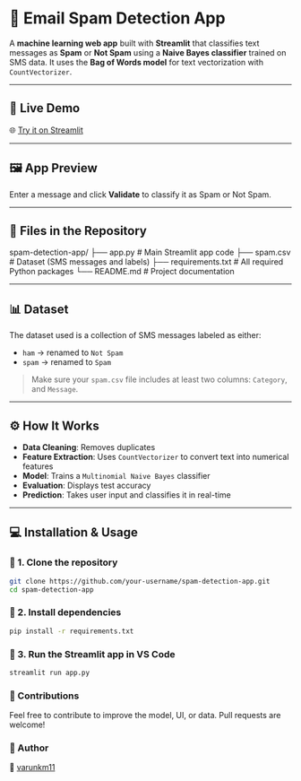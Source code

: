 # 📧 Email Spam Detection App

A **machine learning web app** built with **Streamlit** that classifies text messages as **Spam** or **Not Spam** using a **Naive Bayes classifier** trained on SMS data. It uses the **Bag of Words model** for text vectorization with `CountVectorizer`.

---

## 🔗 Live Demo

🌐 [Try it on Streamlit](https://email-spam-detection-jlwpvvfqympjvniulugcku.streamlit.app/)  

---

## 🖼️ App Preview

Enter a message and click **Validate** to classify it as Spam or Not Spam.

---

## 📁 Files in the Repository
spam-detection-app/
├── app.py               # Main Streamlit app code
├── spam.csv             # Dataset (SMS messages and labels)
├── requirements.txt     # All required Python packages
└── README.md            # Project documentation

---

## 📊 Dataset

The dataset used is a collection of SMS messages labeled as either:
- `ham` → renamed to `Not Spam`
- `spam` → renamed to `Spam`

> Make sure your `spam.csv` file includes at least two columns: `Category`, and `Message`.

---

## ⚙️ How It Works

- **Data Cleaning**: Removes duplicates
- **Feature Extraction**: Uses `CountVectorizer` to convert text into numerical features
- **Model**: Trains a `Multinomial Naive Bayes` classifier
- **Evaluation**: Displays test accuracy
- **Prediction**: Takes user input and classifies it in real-time

---

## 💻 Installation & Usage

### 🔸 1. Clone the repository

```bash
git clone https://github.com/your-username/spam-detection-app.git
cd spam-detection-app
```
### 🔸 2. Install dependencies
```bash
pip install -r requirements.txt
```
### 🔸 3. Run the Streamlit app in VS Code
```bash
streamlit run app.py
```
### 🙌 Contributions
Feel free to contribute to improve the model, UI, or data. Pull requests are welcome!
### 🔗 Author
👤 [varunkm11](https://github.com/varunkm11)

